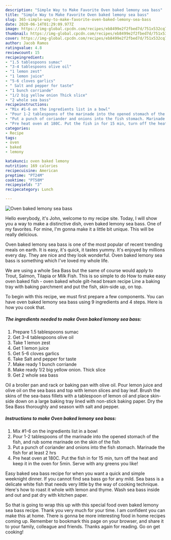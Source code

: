 ```yaml
---
description: "Simple Way to Make Favorite Oven baked lemony sea bass"
title: "Simple Way to Make Favorite Oven baked lemony sea bass"
slug: 365-simple-way-to-make-favorite-oven-baked-lemony-sea-bass
date: 2020-06-14T01:29:09.977Z
image: https://img-global.cpcdn.com/recipes/eb8499e2f2fbed7d/751x532cq70/oven-baked-lemony-sea-bass-recipe-main-photo.jpg
thumbnail: https://img-global.cpcdn.com/recipes/eb8499e2f2fbed7d/751x532cq70/oven-baked-lemony-sea-bass-recipe-main-photo.jpg
cover: https://img-global.cpcdn.com/recipes/eb8499e2f2fbed7d/751x532cq70/oven-baked-lemony-sea-bass-recipe-main-photo.jpg
author: Jacob Ramos
ratingvalue: 4.8
reviewcount: 15
recipeingredient:
- "1.5 tablespoons sumac"
- "3-4 tablespoons olive oil"
- "1 lemon zest"
- "1 lemon juice"
- "5-6 cloves garlics"
- " Salt and pepper for taste"
- "1 bunch corriande"
- "1/2 big yellow onion Thick slice"
- "2 whole sea bass"
recipeinstructions:
- "Mix #1-6 on the ingredients list in a bowl"
- "Pour 1-2 tablespoons of the marinade into the opened stomach of the fish, and rub some marinade on the skin of the fish"
- "Put a punch of coriander and onions into the fish stomach. Marinade the fish for at least 2 hrs"
- "Pre heat oven at 180C. Put the fish in for 15 min, turn off the heat and keep it in the oven for 5min. Serve with any greens you like!"
categories:
- Recipe
tags:
- oven
- baked
- lemony

katakunci: oven baked lemony 
nutrition: 169 calories
recipecuisine: American
preptime: "PT24M"
cooktime: "PT58M"
recipeyield: "3"
recipecategory: Lunch

---
```



![Oven baked lemony sea bass](https://img-global.cpcdn.com/recipes/eb8499e2f2fbed7d/751x532cq70/oven-baked-lemony-sea-bass-recipe-main-photo.jpg)

Hello everybody, it's John, welcome to my recipe site. Today, I will show you a way to make a distinctive dish, oven baked lemony sea bass. One of my favorites. For mine, I'm gonna make it a little bit unique. This will be really delicious.

Oven baked lemony sea bass is one of the most popular of recent trending meals on earth. It is easy, it's quick, it tastes yummy. It's enjoyed by millions every day. They are nice and they look wonderful. Oven baked lemony sea bass is something which I've loved my whole life.

We are using a whole Sea Bass but the same of course would apply to Trout, Salmon, Tilapia or Milk Fish. This is so simple to do How to make easy oven baked fish - oven baked whole gilt-head bream recipe Line a baking tray with baking parchment and put the fish, skin-side up, on top.


To begin with this recipe, we must first prepare a few components. You can have oven baked lemony sea bass using 9 ingredients and 4 steps. Here is how you cook that.

<!--inarticleads1-->

##### The ingredients needed to make Oven baked lemony sea bass:

1. Prepare 1.5 tablespoons sumac
1. Get 3-4 tablespoons olive oil
1. Take 1 lemon zest
1. Get 1 lemon juice
1. Get 5-6 cloves garlics
1. Take  Salt and pepper for taste
1. Make ready 1 bunch corriande
1. Make ready 1/2 big yellow onion. Thick slice
1. Get 2 whole sea bass


Oil a broiler pan and rack or baking pan with olive oil. Pour lemon juice and olive oil on the sea bass and top with lemon slices and bay leaf. Brush the skins of the sea-bass fillets with a tablespoon of lemon oil and place skin-side down on a large baking tray lined with non-stick baking paper. Dry the Sea Bass thoroughly and season with salt and pepper. 

<!--inarticleads2-->

##### Instructions to make Oven baked lemony sea bass:

1. Mix #1-6 on the ingredients list in a bowl
1. Pour 1-2 tablespoons of the marinade into the opened stomach of the fish, and rub some marinade on the skin of the fish
1. Put a punch of coriander and onions into the fish stomach. Marinade the fish for at least 2 hrs
1. Pre heat oven at 180C. Put the fish in for 15 min, turn off the heat and keep it in the oven for 5min. Serve with any greens you like!


Easy baked sea bass recipe for when you want a quick and simple weeknight dinner. If you cannot find sea bass go for any mild. Sea bass is a delicate white fish that needs very little by the way of cooking technique. Here&#39;s how to roast it whole with lemon and thyme. Wash sea bass inside and out and pat dry with kitchen paper. 

So that is going to wrap this up with this special food oven baked lemony sea bass recipe. Thank you very much for your time. I am confident you can make this at home. There is gonna be more interesting food in home recipes coming up. Remember to bookmark this page on your browser, and share it to your family, colleague and friends. Thanks again for reading. Go on get cooking!
